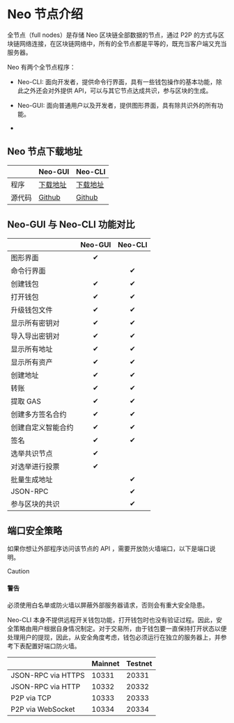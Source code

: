 # Neo 节点介绍                               

全节点（full nodes）是存储 Neo 区块链全部数据的节点，通过 P2P 的方式与区块链网络连接，在区块链网络中，所有的全节点都是平等的，既充当客户端又充当服务器。

Neo 有两个全节点程序：


- Neo-CLI: 面向开发者，提供命令行界面，具有一些钱包操作的基本功能，除此之外还会对外提供 API，可以与其它节点达成共识，参与区块的生成。

- Neo-GUI: 面向普通用户以及开发者，提供图形界面，具有除共识外的所有功能。

- 

  


## Neo 节点下载地址

|        | Neo-GUI                                                  | Neo-CLI                                                     |
| ------ | -------------------------------------------------------- | ----------------------------------------------------------- |
| 程序   | [下载地址](https://github.com/neo-ngd/Neo3-GUI/releases) | [下载地址](https://github.com/neo-project/neo-cli/releases) |
| 源代码 | [Github](https://github.com/neo-ngd/Neo3-GUI)            | [Github](https://github.com/neo-project/neo-cli)            |

## Neo-GUI 与 Neo-CLI 功能对比

|                    | Neo-GUI | Neo-CLI |
| :----------------- | :-----: | :-----: |
| 图形界面           |    ✔    |         |
| 命令行界面         |         |    ✔    |
| 创建钱包           |    ✔    |    ✔    |
| 打开钱包           |    ✔    |    ✔    |
| 升级钱包文件       |    ✔    |    ✔    |
| 显示所有密钥对     |    ✔    |    ✔    |
| 导入导出密钥对     |    ✔    |    ✔    |
| 显示所有地址       |    ✔    |    ✔    |
| 显示所有资产       |    ✔    |    ✔    |
| 创建地址           |    ✔    |    ✔    |
| 转账               |    ✔    |    ✔    |
| 提取 GAS           |    ✔    |    ✔    |
| 创建多方签名合约   |    ✔    |    ✔    |
| 创建自定义智能合约 |    ✔    |    ✔    |
| 签名               |    ✔    |    ✔    |
| 选举共识节点       |    ✔    |         |
| 对选举进行投票     |    ✔    |         |
| 批量生成地址       |         |    ✔    |
| JSON-RPC           |         |    ✔    |
| 参与区块的共识     |         |    ✔    |

## 端口安全策略

如果你想让外部程序访问该节点的 API ，需要开放防火墙端口，以下是端口说明。

> [!CAUTION]
>
> #### 警告
>
> 必须使用白名单或防火墙以屏蔽外部服务器请求，否则会有重大安全隐患。

Neo-CLI 本身不提供远程开关钱包功能，打开钱包时也没有验证过程。因此，安全策略由用户根据自身情况制定。对于交易所，由于钱包要一直保持打开状态以便处理用户的提现，因此，从安全角度考虑，钱包必须运行在独立的服务器上，并参考下表配置好端口防火墙。 

|                    | Mainnet | Testnet |
| ------------------ | ------- | ------- |
| JSON-RPC via HTTPS | 10331   | 20331   |
| JSON-RPC via HTTP  | 10332   | 20332   |
| P2P via TCP        | 10333   | 20333   |
| P2P via WebSocket  | 10334   | 20334   |



